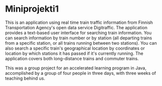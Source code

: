 # Miniprojekti1

This is an application using real time train traffic information from Finnish Transportation Agency's open data service Digitraffic. The application provides a text-based user interface for searching train information. You can search information by train number or by station (all departing trains from a specific station, or all trains running between two stations). You can also search a specific train's geographical location by coordinates or location by which stations it has passed if it's currently running. The application covers both long-distance trains and commuter trains. 

This was a group project for an accelerated learning program in Java, accomplished by a group of four people in three days, with three weeks of teaching behind us.
